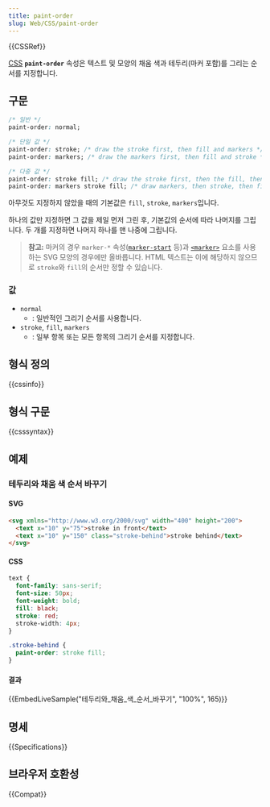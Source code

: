 ```yaml
---
title: paint-order
slug: Web/CSS/paint-order
---
```

{{CSSRef}}

[CSS](/ko/docs/Web/CSS) **`paint-order`** 속성은 텍스트 및 모양의 채움 색과 테두리(마커 포함)를 그리는 순서를 지정합니다.

## 구문

```css
/* 일반 */
paint-order: normal;

/* 단일 값 */
paint-order: stroke; /* draw the stroke first, then fill and markers */
paint-order: markers; /* draw the markers first, then fill and stroke */

/* 다중 값 */
paint-order: stroke fill; /* draw the stroke first, then the fill, then the markers */
paint-order: markers stroke fill; /* draw markers, then stroke, then fill */
```

아무것도 지정하지 않았을 때의 기본값은 `fill`, `stroke`, `markers`입니다.

하나의 값만 지정하면 그 값을 제일 먼저 그린 후, 기본값의 순서에 따라 나머지를 그립니다. 두 개를 지정하면 나머지 하나를 맨 나중에 그립니다.

> **참고:** 마커의 경우 `marker-*` 속성([`marker-start`](/ko/docs/Web/SVG/Attribute/marker-start) 등)과 [`<marker>`](/ko/docs/Web/SVG/Element/marker) 요소를 사용하는 SVG 모양의 경우에만 올바릅니다. HTML 텍스트는 이에 해당하지 않으므로 `stroke`와 `fill`의 순서만 정할 수 있습니다.

### 값

- `normal`
  - : 일반적인 그리기 순서를 사용합니다.
- `stroke`,
  `fill`,
  `markers`
  - : 일부 항목 또는 모든 항목의 그리기 순서를 지정합니다.

## 형식 정의

{{cssinfo}}

## 형식 구문

{{csssyntax}}

## 예제

### 테두리와 채움 색 순서 바꾸기

#### SVG

```html
<svg xmlns="http://www.w3.org/2000/svg" width="400" height="200">
  <text x="10" y="75">stroke in front</text>
  <text x="10" y="150" class="stroke-behind">stroke behind</text>
</svg>
```

#### CSS

```css
text {
  font-family: sans-serif;
  font-size: 50px;
  font-weight: bold;
  fill: black;
  stroke: red;
  stroke-width: 4px;
}

.stroke-behind {
  paint-order: stroke fill;
}
```

#### 결과

{{EmbedLiveSample("테두리와_채움_색_순서_바꾸기", "100%", 165)}}

## 명세

{{Specifications}}

## 브라우저 호환성

{{Compat}}
